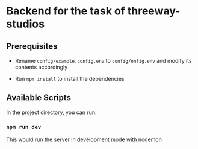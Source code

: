 # Backend for the task of threeway-studios

## Prerequisites

- Rename `config/example.config.env` to `config/onfig.env` and modify its contents accordingly

- Run `npm install` to install the dependencies

## Available Scripts

In the project directory, you can run:

### `npm run dev`

This would run the server in development mode with nodemon

